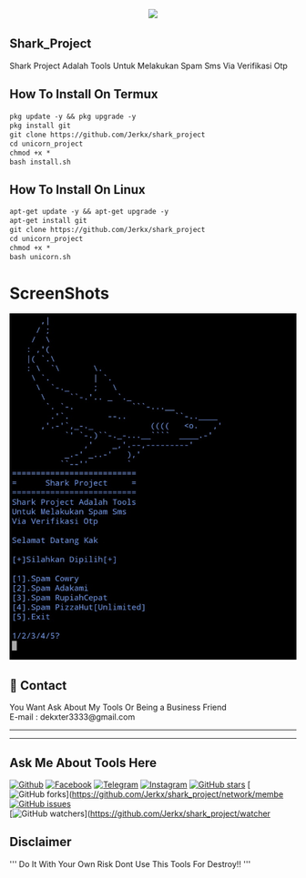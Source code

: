 <p align="center">
  <img src="https://imgur.com/LV53i4h.png" width=400/>
</p>



## Shark_Project
Shark Project Adalah Tools Untuk Melakukan
Spam Sms Via Verifikasi Otp

## How To Install On Termux
```
pkg update -y && pkg upgrade -y
pkg install git
git clone https://github.com/Jerkx/shark_project
cd unicorn_project
chmod +x *
bash install.sh
```

## How To Install On Linux
```
apt-get update -y && apt-get upgrade -y
apt-get install git
git clone https://github.com/Jerkx/shark_project
cd unicorn_project
chmod +x *
bash unicorn.sh
```

# ScreenShots
![Screenshot](Screenshot.png)

<h2>📧 Contact</h2>
<lh3>You Want Ask About  My Tools Or Being a Business Friend
<br>E-mail : dekxter3333@gmail.com
<hr>
<hr>
  
## Ask Me About Tools Here

[![Github](https://img.shields.io/badge/-Github-222222?style=flat-square&logo=Github&logoColor=white)](https://github.com/Jerkx/Ask)
[![Facebook](https://img.shields.io/badge/-Facebook-222222?style=flat-square&logo=Facebook&logoColor=white&link=https://https://facebook.com/JerkKids)](https://facebook.com/JerkKids)
[![Telegram](https://img.shields.io/badge/-Telegram-222222?style=flat-square&logo=Telegram&logoColor=white&link=https://t.me/JerkKids)](https://t.me/JerkKids)
[![Instagram](https://img.shields.io/badge/-Instagram-222222?style=flat-square&logo=Instagram&logoColor=white&link=https://instagram/jerkkids)](https://instagram.com/jerkkids)
[![GitHub stars](https://img.shields.io/github/stars/Jerkx/shark_project.svg)](https://github.com/Jerkx/shark_project/stargazers)
[![GitHub forks](https://img.shields.io/github/forks/Jerkx/shark_project.svg)](https://github.com/Jerkx/shark_project/network/membe                   
[![GitHub issues](https://img.shields.io/github/issues/shark_project/Ask.svg)](https://github.com/Gameye98/Jerkx/Ask)                                  
[![GitHub watchers](https://img.shields.io/github/watchers/Jerkx/shark_project.svg)](https://github.com/Jerkx/shark_project/watcher

## Disclaimer
'''
Do It With Your Own Risk
Dont Use This Tools For Destroy!!
'''

